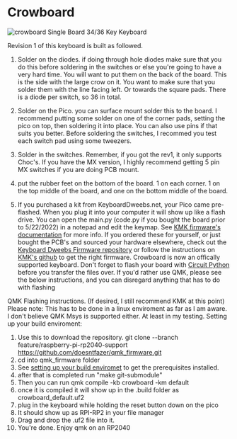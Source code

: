 # Crowboard
![crowboard](https://i.imgur.com/Rg7IYPw.jpg)
 Single Board 34/36 Key Keyboard

Revision 1 of this keyboard is built as followed. 

1. Solder on the diodes. if doing through hole diodes make sure that you do this before soldering in the switches or else you're going to have a very hard time. You will want to put them on the back of the board. This is the side with the large crow on it. You want to make sure that you solder them with the line facing left. Or towards the square pads. There is a diode per switch, so 36 in total.

2. Solder on the Pico. you can surface mount solder this to the board. I recommend putting some solder on one of the corner pads, setting the pico on top, then soldering it into place. You can also use pins if that suits you better. Before soldering the switches, I recommed you test each switch pad using some tweezers.

3. Solder in the switches. Remember, if you got the rev1, it only supports Choc's. If you have the MX version, I highly recommend getting 5 pin MX switches if you are doing PCB mount.

4. put the rubber feet on the bottom of the board. 1 on each corner. 1 on the top middle of the board, and one on the bottom middle of the board.

5. If you purchased a kit from KeyboardDweebs.net, your Pico came pre-flashed. When you plug it into your computer it will show up like a flash drive. You can open the main.py (code.py if you bought the board prior to 5/22/2022) in a notepad and edit the keymap. See [KMK firmware's documentation](https://github.com/KMKfw/kmk_firmware/blob/master/docs/README.md) for more info. If you ordered these for yourself, or just bought the PCB's and sourced your hardware elsewhere, check out the [Keyboard Dweebs Firmware repository](https://github.com/doesntfazer/Keyboard-Dweebs-Firmware-repository/tree/main/KMK/CrowBoard) or follow the instructions on [KMK's github](https://github.com/KMKfw/kmk_firmware/blob/master/docs/README.md) to get the right firmware. Crowboard is now an offically supported keyboard. Don't forget to flash your board with [Circuit Python](https://circuitpython.org/board/raspberry_pi_pico/) before you transfer the files over. If you'd rather use QMK, please see the below instructions, and you can disregard anything that has to do with flashing 



QMK Flashing instructions. (If desired, I still recommend KMK at this point)
Please note: This has to be done in a linux enviroment as far as I am aware. I don't believe QMK Msys is supported either. At least in my testing. 
Setting up your build enviroment:
1. Use this to download the repository. git clone --branch feature/raspberry-pi-rp2040-support https://github.com/doesntfazer/qmk_firmware.git
2. cd into qmk_firmware folder
3. See [setting up your build enviromet](https://docs.qmk.fm/#/getting_started_build_tools) to get the prerequisites installed.
4. after that is completed run "make git-submodule"
5. Then you can run  qmk compile -kb crowboard -km default
6. once it is compiled it will show up in the .build folder as crowboard_default.uf2
7. plug in the keyboard while holding the reset button down on the pico
8. It should show up as RPI-RP2 in your file manager
9. Drag and drop the .uf2 file into it. 
10. You're done. Enjoy qmk on an RP2040
